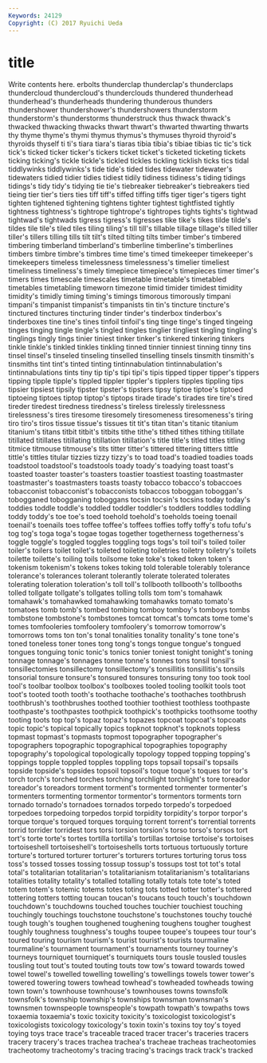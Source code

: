 ```yaml
---
Keywords: 24129 
Copyright: (C) 2017 Ryuichi Ueda
---
```


# title

Write contents here.
erbolts thunderclap thunderclap's
thunderclaps thundercloud thundercloud's thunderclouds thundered thunderhead thunderhead's thunderheads thundering thunderous
thunders thundershower thundershower's thundershowers thunderstorm thunderstorm's thunderstorms thunderstruck thus thwack
thwack's thwacked thwacking thwacks thwart thwart's thwarted thwarting thwarts thy
thyme thyme's thymi thymus thymus's thymuses thyroid thyroid's thyroids thyself
ti ti's tiara tiara's tiaras tibia tibia's tibiae tibias tic
tic's tick tick's ticked ticker ticker's tickers ticket ticket's ticketed
ticketing tickets ticking ticking's tickle tickle's tickled tickles tickling ticklish
ticks tics tidal tiddlywinks tiddlywinks's tide tide's tided tides tidewater
tidewater's tidewaters tidied tidier tidies tidiest tidily tidiness tidiness's tiding
tidings tidings's tidy tidy's tidying tie tie's tiebreaker tiebreaker's tiebreakers
tied tieing tier tier's tiers ties tiff tiff's tiffed tiffing
tiffs tiger tiger's tigers tight tighten tightened tightening tightens tighter
tightest tightfisted tightly tightness tightness's tightrope tightrope's tightropes tights tights's
tightwad tightwad's tightwads tigress tigress's tigresses tike tike's tikes tilde
tilde's tildes tile tile's tiled tiles tiling tiling's till till's
tillable tillage tillage's tilled tiller tiller's tillers tilling tills tilt
tilt's tilted tilting tilts timber timber's timbered timbering timberland timberland's
timberline timberline's timberlines timbers timbre timbre's timbres time time's timed
timekeeper timekeeper's timekeepers timeless timelessness timelessness's timelier timeliest timeliness timeliness's
timely timepiece timepiece's timepieces timer timer's timers times timescale timescales
timetable timetable's timetabled timetables timetabling timeworn timezone timid timider timidest
timidity timidity's timidly timing timing's timings timorous timorously timpani timpani's
timpanist timpanist's timpanists tin tin's tincture tincture's tinctured tinctures tincturing
tinder tinder's tinderbox tinderbox's tinderboxes tine tine's tines tinfoil tinfoil's
ting tinge tinge's tinged tingeing tinges tinging tingle tingle's tingled
tingles tinglier tingliest tingling tingling's tinglings tingly tings tinier tiniest
tinker tinker's tinkered tinkering tinkers tinkle tinkle's tinkled tinkles tinkling
tinned tinnier tinniest tinning tinny tins tinsel tinsel's tinseled tinseling
tinselled tinselling tinsels tinsmith tinsmith's tinsmiths tint tint's tinted tinting
tintinnabulation tintinnabulation's tintinnabulations tints tiny tip tip's tipi tipi's tipis
tipped tipper tipper's tippers tipping tipple tipple's tippled tippler tippler's
tipplers tipples tippling tips tipsier tipsiest tipsily tipster tipster's tipsters
tipsy tiptoe tiptoe's tiptoed tiptoeing tiptoes tiptop tiptop's tiptops tirade
tirade's tirades tire tire's tired tireder tiredest tiredness tiredness's tireless
tirelessly tirelessness tirelessness's tires tiresome tiresomely tiresomeness tiresomeness's tiring tiro
tiro's tiros tissue tissue's tissues tit tit's titan titan's titanic
titanium titanium's titans titbit titbit's titbits tithe tithe's tithed tithes
tithing titillate titillated titillates titillating titillation titillation's title title's titled
titles titling titmice titmouse titmouse's tits titter titter's tittered tittering
titters tittle tittle's tittles titular tizzies tizzy tizzy's to toad
toad's toadied toadies toads toadstool toadstool's toadstools toady toady's toadying
toast toast's toasted toaster toaster's toasters toastier toastiest toasting toastmaster
toastmaster's toastmasters toasts toasty tobacco tobacco's tobaccoes tobacconist tobacconist's tobacconists
tobaccos toboggan toboggan's tobogganed tobogganing toboggans tocsin tocsin's tocsins today
today's toddies toddle toddle's toddled toddler toddler's toddlers toddles toddling
toddy toddy's toe toe's toed toehold toehold's toeholds toeing toenail
toenail's toenails toes toffee toffee's toffees toffies toffy toffy's tofu
tofu's tog tog's toga toga's togae togas together togetherness togetherness's
toggle toggle's toggled toggles toggling togs togs's toil toil's toiled
toiler toiler's toilers toilet toilet's toileted toileting toiletries toiletry toiletry's
toilets toilette toilette's toiling toils toilsome toke toke's toked token
token's tokenism tokenism's tokens tokes toking told tolerable tolerably tolerance
tolerance's tolerances tolerant tolerantly tolerate tolerated tolerates tolerating toleration toleration's
toll toll's tollbooth tollbooth's tollbooths tolled tollgate tollgate's tollgates tolling
tolls tom tom's tomahawk tomahawk's tomahawked tomahawking tomahawks tomato tomato's
tomatoes tomb tomb's tombed tombing tomboy tomboy's tomboys tombs tombstone
tombstone's tombstones tomcat tomcat's tomcats tome tome's tomes tomfooleries tomfoolery
tomfoolery's tomorrow tomorrow's tomorrows toms ton ton's tonal tonalities tonality
tonality's tone tone's toned toneless toner tones tong tong's tongs
tongue tongue's tongued tongues tonguing tonic tonic's tonics tonier toniest
tonight tonight's toning tonnage tonnage's tonnages tonne tonne's tonnes tons
tonsil tonsil's tonsillectomies tonsillectomy tonsillectomy's tonsillitis tonsillitis's tonsils tonsorial tonsure
tonsure's tonsured tonsures tonsuring tony too took tool tool's toolbar
toolbox toolbox's toolboxes tooled tooling toolkit tools toot toot's tooted
tooth tooth's toothache toothache's toothaches toothbrush toothbrush's toothbrushes toothed toothier
toothiest toothless toothpaste toothpaste's toothpastes toothpick toothpick's toothpicks toothsome toothy
tooting toots top top's topaz topaz's topazes topcoat topcoat's topcoats
topic topic's topical topically topics topknot topknot's topknots topless topmast
topmast's topmasts topmost topographer topographer's topographers topographic topographical topographies topography
topography's topological topologically topology topped topping topping's toppings topple toppled
topples toppling tops topsail topsail's topsails topside topside's topsides topsoil
topsoil's toque toque's toques tor tor's torch torch's torched torches
torching torchlight torchlight's tore toreador toreador's toreadors torment torment's tormented
tormenter tormenter's tormenters tormenting tormentor tormentor's tormentors torments torn tornado
tornado's tornadoes tornados torpedo torpedo's torpedoed torpedoes torpedoing torpedos torpid
torpidity torpidity's torpor torpor's torque torque's torqued torques torquing torrent
torrent's torrential torrents torrid torrider torridest tors torsi torsion torsion's
torso torso's torsos tort tort's torte torte's tortes tortilla tortilla's
tortillas tortoise tortoise's tortoises tortoiseshell tortoiseshell's tortoiseshells torts tortuous tortuously
torture torture's tortured torturer torturer's torturers tortures torturing torus toss
toss's tossed tosses tossing tossup tossup's tossups tost tot tot's
total total's totalitarian totalitarian's totalitarianism totalitarianism's totalitarians totalities totality totality's
totalled totalling totally totals tote tote's toted totem totem's totemic
totems totes toting tots totted totter totter's tottered tottering totters
totting toucan toucan's toucans touch touch's touchdown touchdown's touchdowns touched
touches touchier touchiest touching touchingly touchings touchstone touchstone's touchstones touchy
touché tough tough's toughen toughened toughening toughens tougher toughest toughly
toughness toughness's toughs toupee toupee's toupees tour tour's toured touring
tourism tourism's tourist tourist's tourists tourmaline tourmaline's tournament tournament's tournaments
tourney tourney's tourneys tourniquet tourniquet's tourniquets tours tousle tousled tousles
tousling tout tout's touted touting touts tow tow's toward towards
towed towel towel's towelled towelling towelling's towellings towels tower tower's
towered towering towers towhead towhead's towheaded towheads towing town town's
townhouse townhouse's townhouses towns townsfolk townsfolk's township township's townships townsman
townsman's townsmen townspeople townspeople's towpath towpath's towpaths tows toxaemia toxaemia's
toxic toxicity toxicity's toxicologist toxicologist's toxicologists toxicology toxicology's toxin toxin's
toxins toy toy's toyed toying toys trace trace's traceable traced
tracer tracer's traceries tracers tracery tracery's traces trachea trachea's tracheae
tracheas tracheotomies tracheotomy tracheotomy's tracing tracing's tracings track track's tracked
